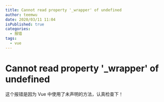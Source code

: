 ```yaml
---
title: Cannot read property '_wrapper' of undefined
author: teemwu
date: 2020/03/11 11:04
isPublished: true
categories:
  - 报错
tags:
  - vue
---
```


# Cannot read property '_wrapper' of undefined

这个报错是因为 Vue 中使用了未声明的方法，认真检查下！